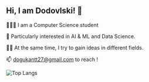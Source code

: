 ## Hi, I am Dodovlski! 👋

👨🏽‍💻 I am a Computer Science student

🤖 Particularly interested in AI & ML and Data Science.

✍🏾 At the same time, I try to gain ideas in different fields.

📫 dogukantt27@gmail.com to reach !

![Top Langs](https://github-readme-stats.vercel.app/api/top-langs/?username=Dodovlski&layout=compact&langs_count=8&theme=radical)




